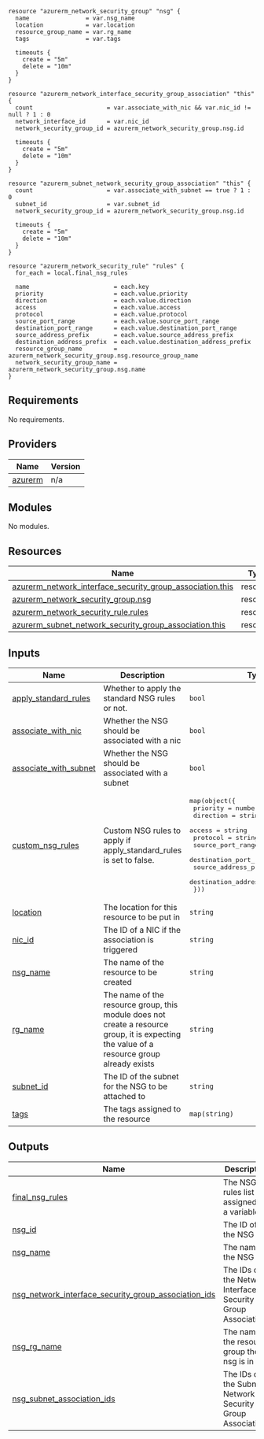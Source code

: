 ```hcl
resource "azurerm_network_security_group" "nsg" {
  name                = var.nsg_name
  location            = var.location
  resource_group_name = var.rg_name
  tags                = var.tags

  timeouts {
    create = "5m"
    delete = "10m"
  }
}

resource "azurerm_network_interface_security_group_association" "this" {
  count                     = var.associate_with_nic && var.nic_id != null ? 1 : 0
  network_interface_id      = var.nic_id
  network_security_group_id = azurerm_network_security_group.nsg.id

  timeouts {
    create = "5m"
    delete = "10m"
  }
}

resource "azurerm_subnet_network_security_group_association" "this" {
  count                     = var.associate_with_subnet == true ? 1 : 0
  subnet_id                 = var.subnet_id
  network_security_group_id = azurerm_network_security_group.nsg.id

  timeouts {
    create = "5m"
    delete = "10m"
  }
}

resource "azurerm_network_security_rule" "rules" {
  for_each = local.final_nsg_rules

  name                        = each.key
  priority                    = each.value.priority
  direction                   = each.value.direction
  access                      = each.value.access
  protocol                    = each.value.protocol
  source_port_range           = each.value.source_port_range
  destination_port_range      = each.value.destination_port_range
  source_address_prefix       = each.value.source_address_prefix
  destination_address_prefix  = each.value.destination_address_prefix
  resource_group_name         = azurerm_network_security_group.nsg.resource_group_name
  network_security_group_name = azurerm_network_security_group.nsg.name
}
```
## Requirements

No requirements.

## Providers

| Name | Version |
|------|---------|
| <a name="provider_azurerm"></a> [azurerm](#provider\_azurerm) | n/a |

## Modules

No modules.

## Resources

| Name | Type |
|------|------|
| [azurerm_network_interface_security_group_association.this](https://registry.terraform.io/providers/hashicorp/azurerm/latest/docs/resources/network_interface_security_group_association) | resource |
| [azurerm_network_security_group.nsg](https://registry.terraform.io/providers/hashicorp/azurerm/latest/docs/resources/network_security_group) | resource |
| [azurerm_network_security_rule.rules](https://registry.terraform.io/providers/hashicorp/azurerm/latest/docs/resources/network_security_rule) | resource |
| [azurerm_subnet_network_security_group_association.this](https://registry.terraform.io/providers/hashicorp/azurerm/latest/docs/resources/subnet_network_security_group_association) | resource |

## Inputs

| Name | Description | Type | Default | Required |
|------|-------------|------|---------|:--------:|
| <a name="input_apply_standard_rules"></a> [apply\_standard\_rules](#input\_apply\_standard\_rules) | Whether to apply the standard NSG rules or not. | `bool` | `true` | no |
| <a name="input_associate_with_nic"></a> [associate\_with\_nic](#input\_associate\_with\_nic) | Whether the NSG should be associated with a nic | `bool` | `false` | no |
| <a name="input_associate_with_subnet"></a> [associate\_with\_subnet](#input\_associate\_with\_subnet) | Whether the NSG should be associated with a subnet | `bool` | `false` | no |
| <a name="input_custom_nsg_rules"></a> [custom\_nsg\_rules](#input\_custom\_nsg\_rules) | Custom NSG rules to apply if apply\_standard\_rules is set to false. | <pre>map(object({<br>    priority                   = number<br>    direction                  = string<br>    access                     = string<br>    protocol                   = string<br>    source_port_range          = string<br>    destination_port_range     = string<br>    source_address_prefix      = string<br>    destination_address_prefix = string<br>  }))</pre> | `{}` | no |
| <a name="input_location"></a> [location](#input\_location) | The location for this resource to be put in | `string` | n/a | yes |
| <a name="input_nic_id"></a> [nic\_id](#input\_nic\_id) | The ID of a NIC if the association is triggered | `string` | `null` | no |
| <a name="input_nsg_name"></a> [nsg\_name](#input\_nsg\_name) | The name of the resource to be created | `string` | n/a | yes |
| <a name="input_rg_name"></a> [rg\_name](#input\_rg\_name) | The name of the resource group, this module does not create a resource group, it is expecting the value of a resource group already exists | `string` | n/a | yes |
| <a name="input_subnet_id"></a> [subnet\_id](#input\_subnet\_id) | The ID of the subnet for the NSG to be attached to | `string` | `null` | no |
| <a name="input_tags"></a> [tags](#input\_tags) | The tags assigned to the resource | `map(string)` | n/a | yes |

## Outputs

| Name | Description |
|------|-------------|
| <a name="output_final_nsg_rules"></a> [final\_nsg\_rules](#output\_final\_nsg\_rules) | The NSG rules list assigned as a variable |
| <a name="output_nsg_id"></a> [nsg\_id](#output\_nsg\_id) | The ID of the NSG |
| <a name="output_nsg_name"></a> [nsg\_name](#output\_nsg\_name) | The name of the NSG |
| <a name="output_nsg_network_interface_security_group_association_ids"></a> [nsg\_network\_interface\_security\_group\_association\_ids](#output\_nsg\_network\_interface\_security\_group\_association\_ids) | The IDs of the Network Interface Security Group Associations |
| <a name="output_nsg_rg_name"></a> [nsg\_rg\_name](#output\_nsg\_rg\_name) | The name of the resource group the nsg is in |
| <a name="output_nsg_subnet_association_ids"></a> [nsg\_subnet\_association\_ids](#output\_nsg\_subnet\_association\_ids) | The IDs of the Subnet Network Security Group Associations |

